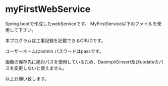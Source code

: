 # myFirstWebService
Spring bootで作成したwebServiceです。
MyFirstService以下のファイルを使用して下さい。

本プログラムは工事記録を記載できるCRUDです。

ユーザーネームはadmin
パスワードはpassです。

画像の保存先に絶対パスを使用しているため、Daoimplのinsert及びupdateのパスを変更しないと使えません。

以上お願い致します。
